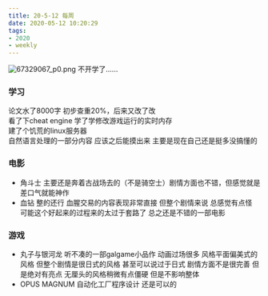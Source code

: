 ```yaml
---
title: 20-5-12 每周
date: 2020-05-12 10:20:29
tags:
- 2020
- weekly
---
```

![67329067_p0.png](https://i.loli.net/2020/05/12/yrzIdLsfSoWMCEx.png)
不开学了......
<!-- more-->
### 学习
论文水了8000字 初步查重20%，后来又改了改<br>
看了下cheat engine 学了学修改游戏运行的实时内存<br>
建了个饥荒的linux服务器<br>
自然语言处理的一部分内容 应该之后能摸出来 主要是现在自己还是挺多没搞懂的

### 电影
- 角斗士 主要还是奔着古战场去的（不是骑空士）剧情方面也不错，但感觉就是差口气就能神作
- 血钻 整的还行 血腥交易的内容表现非常直接 但整个剧情来说 总感觉有点怪 可能这个好起来的过程来的太过于套路了 总之还是不错的一部电影

### 游戏
- 丸子与银河龙 听不凑的一部galgame小品作  动画过场很多 风格平面偏美式的风格 但整个剧情是很日式的风格 甚至可以说过于日式 剧情方面不是很完善 但是绝对有亮点 无厘头的风格稍微有点僵硬 但是不影响整体
- OPUS MAGNUM 自动化工厂程序设计  还是可以的

